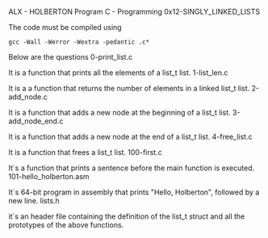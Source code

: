 ALX - HOLBERTON Program
C - Programming
0x12-SINGLY_LINKED_LISTS

The code must be compiled using

    gcc -Wall -Werror -Wextra -pedantic .c*

Below are the questions
0-print_list.c

It is a function that prints all the elements of a list_t list.
1-list_len.c

It is a a function that returns the number of elements in a linked list_t list.
2-add_node.c

It is a function that adds a new node at the beginning of a list_t list.
3-add_node_end.c

It is a function that adds a new node at the end of a list_t list.
4-free_list.c

It is a function that frees a list_t list.
100-first.c

It`s a function that prints a sentence before the main function is executed.
101-hello_holberton.asm

It`s 64-bit program in assembly that prints "Hello, Holberton", followed by a new line.
lists.h

it`s an header file containing the definition of the list_t struct and all the prototypes of the above functions.
